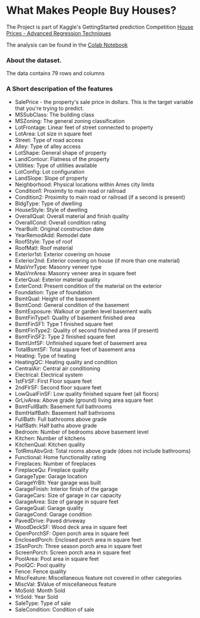 # What Makes People Buy Houses?

The Project is part of Kaggle's GettingStarted prediction Competition [House Prices - Advanced Regression Techniques](https://www.kaggle.com/competitions/house-prices-advanced-regression-techniques/overview)


The analysis can be found in the [Colab Notebook](https://github.com/SanjayShetty01/HousingDataFeatureEngineering/blob/main/what_makes_people_buy_houses_githubCopy.ipynb)

### About the dataset. 

The data contains 79 rows and columns

### A Short descripation of the features

- SalePrice - the property's sale price in dollars. This is the target variable that you're trying to predict.
- MSSubClass: The building class
- MSZoning: The general zoning classification
- LotFrontage: Linear feet of street connected to property
- LotArea: Lot size in square feet
- Street: Type of road access
-    Alley: Type of alley access
-    LotShape: General shape of property
-    LandContour: Flatness of the property
-    Utilities: Type of utilities available
-    LotConfig: Lot configuration
-    LandSlope: Slope of property
-    Neighborhood: Physical locations within Ames city limits
-    Condition1: Proximity to main road or railroad
-    Condition2: Proximity to main road or railroad (if a second is present)
-    BldgType: Type of dwelling
-    HouseStyle: Style of dwelling
-    OverallQual: Overall material and finish quality
-    OverallCond: Overall condition rating
-    YearBuilt: Original construction date
-    YearRemodAdd: Remodel date
-    RoofStyle: Type of roof
-    RoofMatl: Roof material
-    Exterior1st: Exterior covering on house
-    Exterior2nd: Exterior covering on house (if more than one material)
-    MasVnrType: Masonry veneer type
-    MasVnrArea: Masonry veneer area in square feet
-    ExterQual: Exterior material quality
-    ExterCond: Present condition of the material on the exterior
-    Foundation: Type of foundation
-    BsmtQual: Height of the basement
-    BsmtCond: General condition of the basement
-    BsmtExposure: Walkout or garden level basement walls
-    BsmtFinType1: Quality of basement finished area
-    BsmtFinSF1: Type 1 finished square feet
-    BsmtFinType2: Quality of second finished area (if present)
-    BsmtFinSF2: Type 2 finished square feet
-    BsmtUnfSF: Unfinished square feet of basement area
-    TotalBsmtSF: Total square feet of basement area
-    Heating: Type of heating
-    HeatingQC: Heating quality and condition
-    CentralAir: Central air conditioning
-    Electrical: Electrical system
-    1stFlrSF: First Floor square feet
-    2ndFlrSF: Second floor square feet
-    LowQualFinSF: Low quality finished square feet (all floors)
-    GrLivArea: Above grade (ground) living area square feet
-    BsmtFullBath: Basement full bathrooms
-    BsmtHalfBath: Basement half bathrooms
-    FullBath: Full bathrooms above grade
-    HalfBath: Half baths above grade
-    Bedroom: Number of bedrooms above basement level
-    Kitchen: Number of kitchens
-    KitchenQual: Kitchen quality
-    TotRmsAbvGrd: Total rooms above grade (does not include bathrooms)
-    Functional: Home functionality rating
-    Fireplaces: Number of fireplaces
-    FireplaceQu: Fireplace quality
-    GarageType: Garage location
-    GarageYrBlt: Year garage was built
-    GarageFinish: Interior finish of the garage
-    GarageCars: Size of garage in car capacity
-    GarageArea: Size of garage in square feet
-    GarageQual: Garage quality
-    GarageCond: Garage condition
-    PavedDrive: Paved driveway
-    WoodDeckSF: Wood deck area in square feet
-    OpenPorchSF: Open porch area in square feet
-    EnclosedPorch: Enclosed porch area in square feet
-    3SsnPorch: Three season porch area in square feet
-    ScreenPorch: Screen porch area in square feet
-    PoolArea: Pool area in square feet
-    PoolQC: Pool quality
-    Fence: Fence quality
-    MiscFeature: Miscellaneous feature not covered in other categories
-    MiscVal: $Value of miscellaneous feature
-    MoSold: Month Sold
-    YrSold: Year Sold
-    SaleType: Type of sale
-    SaleCondition: Condition of sale


 

